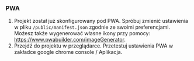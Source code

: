 ### PWA ###

1. Projekt został już skonfigurowany pod PWA. Spróbuj zmienić ustawienia w pliku `/public/manifest.json` zgodnie ze swoimi preferencjami. Możesz także wygenerować własne ikony przy pomocy: https://www.pwabuilder.com/imageGenerator.
2. Przejdź do projektu w przeglądarce. Przetestuj ustawienia PWA w zakładce google chrome console / Aplikacja.